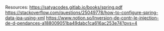 Resources:
https://satyacodes.gitlab.io/books/spring.pdf
https://stackoverflow.com/questions/25049778/how-to-configure-spring-data-jpa-using-xml
https://www.notion.so/Inversion-de-contr-le-injection-de-d-pendances-a188009051ba49dabc1ca616ac253e74?pvs=4